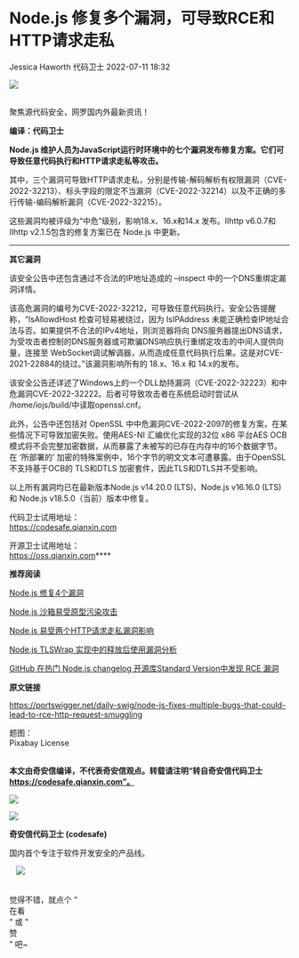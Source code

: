 #  Node.js 修复多个漏洞，可导致RCE和HTTP请求走私   
Jessica Haworth  代码卫士   2022-07-11 18:32  
  
![](https://mmbiz.qpic.cn/mmbiz_gif/Az5ZsrEic9ot90z9etZLlU7OTaPOdibteeibJMMmbwc29aJlDOmUicibIRoLdcuEQjtHQ2qjVtZBt0M5eVbYoQzlHiaw/640?wx_fmt=gif "")  
  
   
聚焦源代码安全，网罗国内外最新资讯！  
  
**编译：代码卫士**  
  
**Node.js 维护人员为JavaScript运行时环境中的七个漏洞发布修复方案。它们可导致任意代码执行和HTTP请求走私等攻击。**  
  
  
其中，三个漏洞可导致HTTP请求走私，分别是传输-解码解析有权限漏洞（CVE-2022-32213）、标头字段的限定不当漏洞（CVE-2022-32214）以及不正确的多行传输-编码解析漏洞（CVE-2022-32215）。  
  
这些漏洞均被评级为“中危”级别，影响18.x、16.x和14.x 发布。IIhttp v6.0.7和IIhttp v2.1.5包含的修复方案已在 Node.js 中更新。  
  
  
****  
**其它漏洞**  
  
  
  
该安全公告中还包含通过不合法的IP地址造成的 –inspect 中的一个DNS重绑定漏洞详情。  
  
该高危漏洞的编号为CVE-2022-32212，可导致任意代码执行。安全公告提醒称，“IsAllowdHost 检查可轻易被绕过，因为 IsIPAddress 未能正确检查IP地址合法与否。如果提供不合法的IPv4地址，则浏览器将向 DNS服务器提出DNS请求，为受攻击者控制的DNS服务器或可欺骗DNS响应执行重绑定攻击的中间人提供向量，连接至 WebSocket调试解调器，从而造成任意代码执行后果。这是对CVE-2021-22884的绕过。”该漏洞影响所有的 18.x、16.x 和 14.x的发布。  
  
该安全公告还详述了Windows上的一个DLL劫持漏洞（CVE-2022-32223）和中危漏洞CVE-2022-32222。后者可导致攻击者在系统启动时尝试从 /home/iojs/build/中读取openssl.cnf。  
  
此外，公告中还包括对 OpenSSL 中中危漏洞CVE-2022-2097的修复方案，在某些情况下可导致加密失败。使用AES-NI 汇编优化实现的32位 x86 平台AES OCB模式将不会完整加密数据，从而暴露了未被写的已存在内存中的16个数据字节。在 ‘所部署的’ 加密的特殊案例中，16个字节的明文文本可遭暴露。由于OpenSSL 不支持基于OCB的 TLS和DTLS 加密套件，因此TLS和DTLS并不受影响。  
  
以上所有漏洞均已在最新版本Node.js v14.20.0 (LTS)、Node.js v16.16.0 (LTS) 和 Node.js v18.5.0（当前）版本中修复。  
  
  
代码卫士试用地址：  
https://codesafe.qianxin.com  
  
开源卫士试用地址：  
https://oss.qianxin.com****  
  
  
  
  
  
  
  
  
  
  
  
**推荐阅读**  
  
[Node.js 修复4个漏洞](http://mp.weixin.qq.com/s?__biz=MzI2NTg4OTc5Nw==&mid=2247510120&idx=2&sn=2248a9cd9eaeb4fa81633a61b0b3d0f2&chksm=ea949902dde310141c5bd5a8aefc398a63b2497388986cf845d66b84723e533bc689977e9ace&scene=21#wechat_redirect)  
  
  
[Node.js 沙箱易受原型污染攻击](http://mp.weixin.qq.com/s?__biz=MzI2NTg4OTc5Nw==&mid=2247508579&idx=2&sn=90cb9a086322e582c71840a9be1eed6a&chksm=ea949309dde31a1f9bb8a7531fe4ca9387412bb365f3feeee6120a1d1d036325458553104fa4&scene=21#wechat_redirect)  
  
  
[Node.js 易受两个HTTP请求走私漏洞影响](http://mp.weixin.qq.com/s?__biz=MzI2NTg4OTc5Nw==&mid=2247508413&idx=1&sn=0a9ef2abb46ffa5197f25a0be4c0f144&chksm=ea9490d7dde319c140117f3c219c21ea90ca65cf65511d4d3a3851df0a02c33e9a2b8afc09b3&scene=21#wechat_redirect)  
  
  
[Node.js TLSWrap 实现中的释放后使用漏洞分析](http://mp.weixin.qq.com/s?__biz=MzI2NTg4OTc5Nw==&mid=2247499986&idx=1&sn=4ab1b0ba496d7b6e6a8c455de048a393&chksm=ea94f1b8dde378ae75623cface57de18cedb85bb0ac90ca67cfc27713aacf183c5fa28bd7fc9&scene=21#wechat_redirect)  
  
  
[GitHub 在热门 Node.js changelog 开源库Standard Version中发现 RCE 漏洞](http://mp.weixin.qq.com/s?__biz=MzI2NTg4OTc5Nw==&mid=2247494159&idx=1&sn=21cf8e56cf600e34d1c467cd3e862d89&chksm=ea94db65dde352737e4e66bf42296a1d0be5a3f1ebafc633ae6545c45386455771464293b33a&scene=21#wechat_redirect)  
  
  
  
  
**原文链接**  
  
https://portswigger.net/daily-swig/node-js-fixes-multiple-bugs-that-could-lead-to-rce-http-request-smuggling  
  
  
题图：  
Pixabay License  
‍  
  
  
  
**本文由奇安信编译，不代表奇安信观点。转载请注明“转自奇安信代码卫士 https://codesafe.qianxin.com”。**  
  
  
  
  
![](https://mmbiz.qpic.cn/mmbiz_jpg/oBANLWYScMSf7nNLWrJL6dkJp7RB8Kl4zxU9ibnQjuvo4VoZ5ic9Q91K3WshWzqEybcroVEOQpgYfx1uYgwJhlFQ/640?wx_fmt=jpeg "")  
  
![](https://mmbiz.qpic.cn/mmbiz_jpg/oBANLWYScMSN5sfviaCuvYQccJZlrr64sRlvcbdWjDic9mPQ8mBBFDCKP6VibiaNE1kDVuoIOiaIVRoTjSsSftGC8gw/640?wx_fmt=jpeg "")  
  
**奇安信代码卫士 (codesafe)**  
  
国内首个专注于软件开发安全的产品线。  
  
   ![](https://mmbiz.qpic.cn/mmbiz_gif/oBANLWYScMQ5iciaeKS21icDIWSVd0M9zEhicFK0rbCJOrgpc09iaH6nvqvsIdckDfxH2K4tu9CvPJgSf7XhGHJwVyQ/640?wx_fmt=gif "")  
  
   
觉得不错，就点个 “  
在看  
” 或 "  
赞  
” 吧~  
